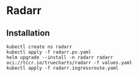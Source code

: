 # Radarr

## Installation
```
kubectl create ns radarr
kubectl apply -f radarr.pv.yaml
helm upgrade --install -n radarr radarr oci://tccr.io/truecharts/radarr -f values.yaml
kubectl apply -f radarr.ingressroute.yaml
```

